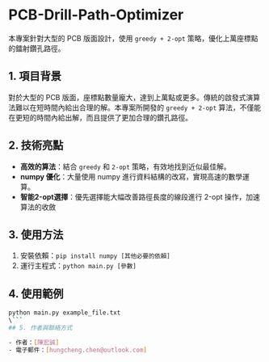 # PCB-Drill-Path-Optimizer 

本專案針對大型的 PCB 版面設計，使用 `greedy + 2-opt` 策略，優化上萬座標點的鐳射鑽孔路徑。

## 1. 項目背景

對於大型的 PCB 版面，座標點數量龐大，達到上萬點或更多。傳統的啟發式演算法難以在短時間內給出合理的解。本專案所開發的 `greedy + 2-opt` 算法，不僅能在更短的時間內給出解，而且提供了更加合理的鑽孔路徑。

## 2. 技術亮點

- **高效的算法**：結合 `greedy` 和 `2-opt` 策略，有效地找到近似最佳解。
- **numpy 優化**：大量使用 numpy 進行資料結構的改寫，實現高速的數學運算。
- **智能2-opt選擇**：優先選擇能大幅改善路徑長度的線段進行 2-opt 操作，加速算法的收斂

## 3. 使用方法

1. 安裝依賴：`pip install numpy [其他必要的依賴]`
2. 運行主程式：`python main.py [參數]`

## 4. 使用範例

```bash
python main.py example_file.txt
\```
## 5. 作者與聯絡方式

- 作者：[陳宏誠]
- 電子郵件：[hungcheng.chen@outlook.com]
